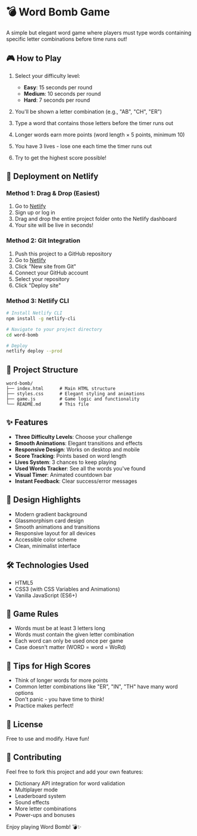 # 💣 Word Bomb Game

A simple but elegant word game where players must type words containing specific letter combinations before time runs out!

## 🎮 How to Play

1. Select your difficulty level:
   - **Easy**: 15 seconds per round
   - **Medium**: 10 seconds per round
   - **Hard**: 7 seconds per round

2. You'll be shown a letter combination (e.g., "AB", "CH", "ER")

3. Type a word that contains those letters before the timer runs out

4. Longer words earn more points (word length × 5 points, minimum 10)

5. You have 3 lives - lose one each time the timer runs out

6. Try to get the highest score possible!

## 🚀 Deployment on Netlify

### Method 1: Drag & Drop (Easiest)

1. Go to [Netlify](https://www.netlify.com/)
2. Sign up or log in
3. Drag and drop the entire project folder onto the Netlify dashboard
4. Your site will be live in seconds!

### Method 2: Git Integration

1. Push this project to a GitHub repository
2. Go to [Netlify](https://www.netlify.com/)
3. Click "New site from Git"
4. Connect your GitHub account
5. Select your repository
6. Click "Deploy site"

### Method 3: Netlify CLI

```bash
# Install Netlify CLI
npm install -g netlify-cli

# Navigate to your project directory
cd word-bomb

# Deploy
netlify deploy --prod
```

## 📁 Project Structure

```
word-bomb/
├── index.html      # Main HTML structure
├── styles.css      # Elegant styling and animations
├── game.js         # Game logic and functionality
└── README.md       # This file
```

## ✨ Features

- **Three Difficulty Levels**: Choose your challenge
- **Smooth Animations**: Elegant transitions and effects
- **Responsive Design**: Works on desktop and mobile
- **Score Tracking**: Points based on word length
- **Lives System**: 3 chances to keep playing
- **Used Words Tracker**: See all the words you've found
- **Visual Timer**: Animated countdown bar
- **Instant Feedback**: Clear success/error messages

## 🎨 Design Highlights

- Modern gradient background
- Glassmorphism card design
- Smooth animations and transitions
- Responsive layout for all devices
- Accessible color scheme
- Clean, minimalist interface

## 🛠️ Technologies Used

- HTML5
- CSS3 (with CSS Variables and Animations)
- Vanilla JavaScript (ES6+)

## 📝 Game Rules

- Words must be at least 3 letters long
- Words must contain the given letter combination
- Each word can only be used once per game
- Case doesn't matter (WORD = word = WoRd)

## 🎯 Tips for High Scores

- Think of longer words for more points
- Common letter combinations like "ER", "IN", "TH" have many word options
- Don't panic - you have time to think!
- Practice makes perfect!

## 📄 License

Free to use and modify. Have fun!

## 🤝 Contributing

Feel free to fork this project and add your own features:
- Dictionary API integration for word validation
- Multiplayer mode
- Leaderboard system
- Sound effects
- More letter combinations
- Power-ups and bonuses

Enjoy playing Word Bomb! 💣✨
